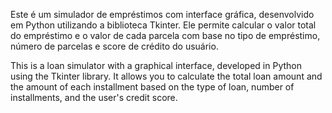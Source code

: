 Este é um simulador de empréstimos com interface gráfica, desenvolvido em Python utilizando a biblioteca Tkinter. Ele permite calcular o valor total do empréstimo e o valor de cada parcela com base no tipo de empréstimo, número de parcelas e score de crédito do usuário.

This is a loan simulator with a graphical interface, developed in Python using the Tkinter library. It allows you to calculate the total loan amount and the amount of each installment based on the type of loan, number of installments, and the user's credit score.
